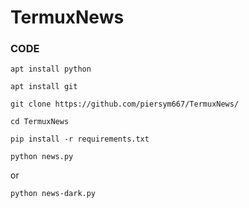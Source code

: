 # TermuxNews
### CODE ###

`apt install python`

`apt install git`

`git clone https://github.com/piersym667/TermuxNews/`

`cd TermuxNews`

`pip install -r requirements.txt`

`python news.py`
 
or
 
`python news-dark.py`

